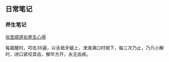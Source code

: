 ## 日常笔记

### 养生笔记

[张至顺道长养生心得](https://github.com/legend-li/some-notes/blob/master/src/%20health/%E5%BC%A0%E8%87%B3%E9%A1%BA%E9%81%93%E9%95%BF%E5%85%BB%E7%94%9F%E5%BF%83%E5%BE%97.md)


每晨醒时，叩击36遍，以舌抵牙龈上，津液满口时咽下，每三次乃止，乃凡小解时，闭口紧咬其齿，解毕方开，永无齿疾。
